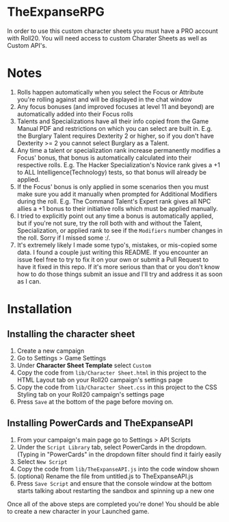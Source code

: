 # TheExpanseRPG
In order to use this custom character sheets you must have a PRO account with Roll20. You will need access to custom Charater Sheets as well as Custom API's.

# Notes
1) Rolls happen automatically when you select the Focus or Attribute you're rolling against and will be displayed in the chat window
1) Any focus bonuses (and improved focuses at level 11 and beyond) are automatically added into their Focus rolls
1) Talents and Specializations have all their info copied from the Game Manual PDF and restrictions on which you can select are built in. E.g. the Burglary Talent requires Dexterity 2 or higher, so if you don't have Dexterity >= 2 you cannot select Burglary as a Talent.
1) Any time a talent or specialization rank increase permanently modifies a Focus' bonus, that bonus is automatically calculated into their respective rolls. E.g. The Hacker Specialization's Novice rank gives a +1 to ALL Intelligence(Technology) tests, so that bonus will already be applied.
1) If the Focus' bonus is only applied in some scenarios then you must make sure you add it manually when prompted for Additional Modifiers during the roll. E.g. The Command Talent's Expert rank gives all NPC allies a +1 bonus to their initiative rolls which must be applied manually.
1) I tried to explicitly point out any time a bonus is automatically applied, but if you're not sure, try the roll both with and without the Talent, Specialization, or applied rank to see if the `Modifiers` number changes in the roll. Sorry if I missed some :/.
1) It's extremely likely I made some typo's, mistakes, or mis-copied some data. I found a couple just writing this README. If you encounter an issue feel free to try to fix it on your own or submit a Pull Request to have it fixed in this repo. If it's more serious than that or you don't know how to do those things submit an issue and I'll try and address it as soon as I can.

# Installation
## Installing the character sheet
1) Create a new campaign
1) Go to Settings > Game Settings
1) Under **Character Sheet Template** select `Custom`
1) Copy the code from `lib/Character Sheet.html` in this project to the HTML Layout tab on your Roll20 campaign's settings page
1) Copy the code from `lib/Character Sheet.css` in this project to the CSS Styling tab on your Roll20 campaign's settings page
1) Press `Save` at the bottom of the page before moving on.

## Installing PowerCards and TheExpanseAPI
1) From your campaign's main page go to Settings >  API Scripts
1) Under the `Script Library` tab, select PowerCards in the dropdown. (Typing in "PowerCards" in the dropdown filter should find it fairly easily
1) Select `New Script`
1) Copy the code from `lib/TheExpanseAPI.js` into the code window shown
1) (optional) Rename the file from untitled.js to TheExpanseAPI.js
1) Press `Save Script` and ensure that the console window at the bottom starts talking about restarting the sandbox and spinning up a new one

Once all of the above steps are completed you're done! You should be able to create a new character in your Launched game.

